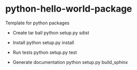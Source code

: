 # python-hello-world-package
Template for python packages

* Create tar ball
    python setup.py sdist

* Install
    python setup.py install

* Run tests
    python setup.py test

* Generate documentation
    python setup.py build_sphinx
